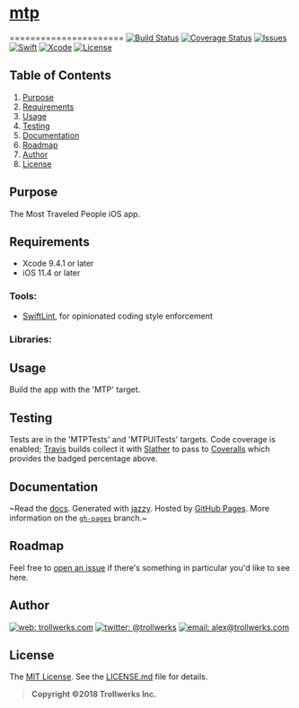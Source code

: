 # [mtp](https://github.com/alexcurylo/mtp)
======================
[![Build Status](https://travis-ci.org/alexcurylo/mtp.svg?branch=develop)](https://travis-ci.org/alexcurylo/mtp)
[![Coverage Status](https://coveralls.io/repos/github/alexcurylo/mtp/badge.svg?branch=develop)](https://coveralls.io/github/alexcurylo/mtp?branch=develop)
[![Issues](https://img.shields.io/github/issues/alexcurylo/mtp.svg)](https://github.com/alexcurylo/mtp/issues)
[![Swift](https://img.shields.io/badge/Swift-4.1-orange.svg)](https://swift.org)
[![Xcode](https://img.shields.io/badge/Xcode-9.4.1-blue.svg)](https://developer.apple.com/xcode)
[![License](http://img.shields.io/badge/license-MIT-lightgrey.svg)][linkMIT]


Table of Contents
-----------------

1. [Purpose](#purpose)
2. [Requirements](#requirements)
3. [Usage](#usage)
4. [Testing](#testing)
5. [Documentation](#documentation)
6. [Roadmap](#roadmap)
7. [Author](#author)
8. [License](#license)

Purpose
-------

The Most Traveled People iOS app.

Requirements
------------

- Xcode 9.4.1 or later
- iOS 11.4 or later

### Tools:

- [SwiftLint](https://github.com/realm/SwiftLint), for opinionated coding style enforcement

### Libraries:


Usage
-----

Build the app with the 'MTP' target.


Testing
-------

Tests are in the 'MTPTests' and 'MTPUITests' targets. Code coverage is enabled; [Travis](https://travis-ci.org/alexcurylo/mtp) builds collect it with [Slather](https://github.com/SlatherOrg/slather) to pass to [Coveralls](https://coveralls.io/github/alexcurylo/mtp?branch=develop) which provides the badged percentage above.

Documentation
-------------

~Read the [docs](http://alexcurylo.github.io/mtp/). Generated with [jazzy](https://github.com/realm/jazzy). Hosted by [GitHub Pages](https://pages.github.com). More information on the [`gh-pages`](https://github.com/alexcurylo/mtp/tree/gh-pages) branch.~


Roadmap
-------

Feel free to [open an issue](https://github.com/alexcurylo/mtp/issues/new) if there's something in particular you'd like to see here.

Author
------

[![web: trollwerks.com](http://img.shields.io/badge/web-www.trollwerks.com-blue.svg)](http://trollwerks.com) 
[![twitter: @trollwerks](http://img.shields.io/badge/twitter-%40trollwerks-blue.svg)](https://twitter.com/trollwerks) 
[![email: alex@trollwerks.com](http://img.shields.io/badge/email-alex%40trollwerks.com-blue.svg)](mailto:alex@trollwerks.com) 

License
-------

The [MIT License][linkMIT]. See the [LICENSE.md](LICENSE.md) file for details.

>**Copyright &copy;2018 Trollwerks Inc.**

[linkMIT]: http://opensource.org/licenses/MIT
